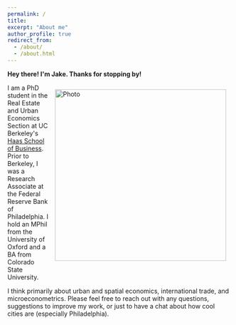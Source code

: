 ```yaml
---
permalink: /
title: 
excerpt: "About me"
author_profile: true
redirect_from: 
  - /about/
  - /about.html
---
```


**Hey there! I'm Jake. Thanks for stopping by!**

<img align="right" src="https://jacobhmoore.github.io/images/IMG_0015.jpg" alt="Photo" style="width: 385px; border-radius: 10px; padding: 12px 12px 12px 12px"/>


I am a PhD student in the Real Estate and Urban Economics Section at UC Berkeley's [Haas School of Business](https://haas.berkeley.edu/realestate/). Prior to Berkeley, I was a Research Associate at the Federal Reserve Bank of Philadelphia. I hold an MPhil from the University of Oxford and a BA from Colorado State University.

I think primarily about urban and spatial economics, international trade, and microeconometrics. Please feel free to reach out with any questions, suggestions to improve my work, or just to have a chat about how cool cities are (especially Philadelphia).
